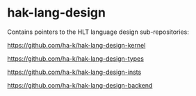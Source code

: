 # hak-lang-design
Contains pointers to the HLT language design sub-repositories:

  https://github.com/ha-k/hak-lang-design-kernel
  
  https://github.com/ha-k/hak-lang-design-types
  
  https://github.com/ha-k/hak-lang-design-insts
  
  https://github.com/ha-k/hak-lang-design-backend
